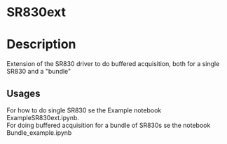 # SR830ext

# Description
Extension of the SR830 driver to do buffered acquisition, both for a single SR830 and a "bundle"

## Usages
For how to do single SR830 se the Example notebook ExampleSR830ext.ipynb.  
For doing buffered acquisition for a bundle of SR830s se the notebook Bundle_example.ipynb